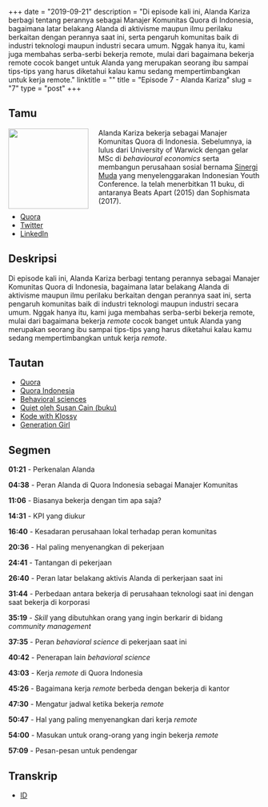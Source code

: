 +++
date = "2019-09-21"
description = "Di episode kali ini, Alanda Kariza berbagi tentang perannya sebagai Manajer Komunitas Quora di Indonesia, bagaimana latar belakang Alanda di aktivisme maupun ilmu perilaku berkaitan dengan perannya saat ini, serta pengaruh komunitas baik di industri teknologi maupun industri secara umum. Nggak hanya itu, kami juga membahas serba-serbi bekerja remote, mulai dari bagaimana bekerja remote cocok banget untuk Alanda yang merupakan seorang ibu sampai tips-tips yang harus diketahui kalau kamu sedang mempertimbangkan untuk kerja remote."
linktitle = ""
title = "Episode 7 - Alanda Kariza"
slug = "7"
type = "post"
+++

## Tamu
<img style="float: left; width: 160px; margin-right: 20px;" src="/img/ep7.jpg">

Alanda Kariza bekerja sebagai Manajer Komunitas Quora di Indonesia. Sebelumnya, ia lulus dari University of Warwick dengan gelar MSc di *behavioural economics* serta membangun perusahaan sosial bernama [Sinergi Muda](https://sinergimuda.org/) yang menyelenggarakan Indonesian Youth Conference. Ia telah menerbitkan 11 buku, di antaranya Beats Apart (2015) dan Sophismata (2017).

- [Quora](https://id.quora.com/profile/Alanda-Kariza)
- [Twitter](https://twitter.com/alandakariza)
- [LinkedIn](https://www.linkedin.com/in/alandakariza/)

## Deskripsi 
Di episode kali ini, Alanda Kariza berbagi tentang perannya sebagai Manajer Komunitas Quora di Indonesia, bagaimana latar belakang Alanda di aktivisme maupun ilmu perilaku berkaitan dengan perannya saat ini, serta pengaruh komunitas baik di industri teknologi maupun industri secara umum. Nggak hanya itu, kami juga membahas serba-serbi bekerja remote, mulai dari bagaimana bekerja *remote* cocok banget untuk Alanda yang merupakan seorang ibu sampai tips-tips yang harus diketahui kalau kamu sedang mempertimbangkan untuk kerja *remote*.

## Tautan
- [Quora](https://www.quora.com/)
- [Quora Indonesia](http://id.quora.com)
- [Behavioral sciences](https://en.wikipedia.org/wiki/Behavioural_sciences)
- [Quiet oleh Susan Cain (buku)](https://www.amazon.com/Quiet-Power-Introverts-World-Talking/dp/0307352153)
- [Kode with Klossy](https://www.kodewithklossy.com)
- [Generation Girl](https://www.generationgirl.org)

## Segmen
**01:21** - Perkenalan Alanda

**04:38** - Peran Alanda di Quora Indonesia sebagai Manajer Komunitas

**11:06** - Biasanya bekerja dengan tim apa saja?

**14:31** - KPI yang diukur

**16:40** - Kesadaran perusahaan lokal terhadap peran komunitas

**20:36** - Hal paling menyenangkan di pekerjaan

**24:41** - Tantangan di pekerjaan

**26:40** - Peran latar belakang aktivis Alanda di perkerjaan saat ini

**31:44** - Perbedaan antara bekerja di perusahaan teknologi saat ini dengan saat bekerja di korporasi

**35:19** - *Skill* yang dibutuhkan orang yang ingin berkarir di bidang *community management*

**37:35** - Peran *behavioral science* di pekerjaan saat ini

**40:42** - Penerapan lain *behavioral science*

**43:03** - Kerja *remote* di Quora Indonesia

**45:26** - Bagaimana kerja *remote* berbeda dengan bekerja di kantor

**47:30** - Mengatur jadwal ketika bekerja *remote*

**50:47** - Hal yang paling menyenangkan dari kerja *remote*

**54:00** - Masukan untuk orang-orang yang ingin bekerja *remote*

**57:09** - Pesan-pesan untuk pendengar


## Transkrip
- [ID](transcript)